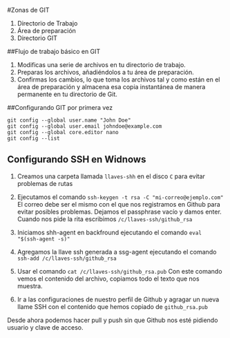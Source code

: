 #Zonas de GIT
1. Directorio de Trabajo
2. Área de preparación
3. Directorio GIT

##Flujo de trabajo básico en GIT
1. Modificas una serie de archivos en tu directorio de trabajo.
2. Preparas los archivos, añadiéndolos a tu área de preparación.
3. Confirmas los cambios, lo que toma los archivos tal y como están en el área de preparación y almacena esa copia instantánea de manera permanente en tu directorio de Git.

##Configurando GIT por primera vez
```
git config --global user.name "John Doe"
git config --global user.email johndoe@example.com
git config --global core.editor nano
git config --list
```
## Configurando SSH en Widnows

1. Creamos una carpeta llamada `llaves-shh` en el disco `C` para evitar problemas de rutas

2. Ejecutamos el comando `ssh-keygen -t rsa -C "mi-correo@ejemplo.com"`
El correo debe ser el mismo con el que nos registramos en Github para evitar posibles problemas.
Dejamos el passphrase vacío y damos enter.
Cuando nos pide la rita escribimos `/c/llaves-ssh/github_rsa`

3. Iniciamos shh-agent en backfround ejecutando el comando `eval "$(ssh-agent -s)"`

4. Agregamos la llave ssh generada a ssg-agent ejecutando el comando `ssh-add /c/llaves-ssh/github_rsa`

5. Usar el comando `cat /c/llaves-ssh/github_rsa.pub`
Con este comando vemos el contenido del archivo, copiamos todo el texto que nos muestra.

6. Ir a las configuraciones de nuestro perfil de Github y agragar un nueva llame SSH con el contenido que hemos copiado de `github_rsa.pub`

Desde ahora podemos hacer pull y push sin que Github nos esté pidiendo usuario y clave de acceso.

